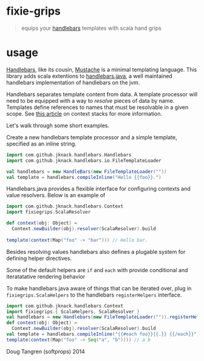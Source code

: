 # fixie-grips

> equips your [handlebars](https://github.com/jknack/handlebars.java) templates with scala hand grips

# usage

[Handlebars](http://handlebarsjs.com/), like its cousin, [Mustache](http://mustache.github.io/) is a minimal templating language. This
library adds scala extentions to [handlebars.java](https://github.com/jknack/handlebars.java), a well maintained handlebars implementation
of handlebars on the jvm.

Handlebars separates template content from data. A template processor will need to be equipped with a way to _resolve_ pieces of data by name.
Templates define references to names that must be resolvable in a given scope. See [this article](http://jknack.github.io/handlebars.java/stack.html) on context stacks for more information.

Let's walk through some short examples.

Create a new handlebars template processor and a simple template, specified as an inline string.

```scala
import com.github.jknack.handlebars.Handlebars
import com.github.jknack.handlebars.io.FileTemplateLoader

val handlebars = new HandleBars(new FileTemplateLoader(""))
val template = handlebars.compileInline("Hello {{foo}}.")
```

Handlebars.java provides a flexible interface for configuring contexts and value resolvers. Below is an example
of 

```scala
import com.github.jknack.handlebars.Context
import fixiegrips.ScalaResolver

def context(obj: Object) =
  Context.newBuilder(obj).resolver(ScalaResolver).build
  
template(context(Map("foo" -> "bar"))) // Hello bar.
```

Besides resolving values handlebars also defines a plugable system for defining helper directives.

Some of the default helpers are `if` and `each` with provide conditional and iteratatative rendering behavior

To make handlebars.java aware of things that can be iterated over, plug in `fixiegrips.ScalaHelpers` to the handlebars `registerHelpers` interface.

```scala
import com.github.jknack.handlebars.Context
import fixiegrips.{ ScalaHelpers, ScalaResolver }
val handlebars = new Handlebars(new FileTemplateLoader("")).registerHelpers(ScalaHelpers)
def context(obj: Object) =
  Context.newBuilder(obj).resolver(ScalaResolver).build
val template = handlebars.compileInline("{{#each foo}}{{.}} {{/each}}")
template(context(Map("foo" -> Seq("a", "b")))) // a b
```


Doug Tangren (softprops) 2014
